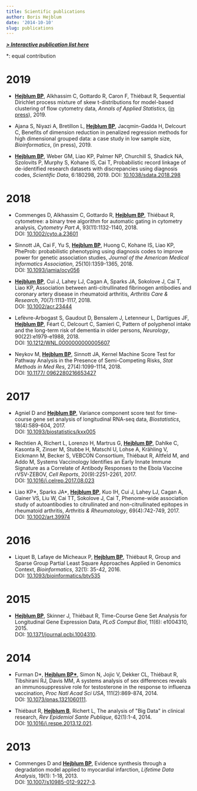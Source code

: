 ```yaml
---
title: Scientific publications
author: Boris Hejblum
date: '2014-10-10'
slug: publications
---
```


[***> Interactive publication list here***](/publication)

&#42;: equal contribution

# **2019**

  *  <u>**Hejblum BP**</u>, Alkhassim C, Gottardo R, Caron F, Thiébaut R, Sequential Dirichlet process mixture of skew t-distributions for model-based clustering of flow cytometry data, *Annals of Applied Statistics*, ([in press](https://www.imstat.org/journals-and-publications/annals-of-applied-statistics/annals-of-applied-statistics-next-issues/)), 2019.
  
  * Ajana S, Niyazi A, Bretillon L, <u>**Hejblum BP**</u>, Jacqmin-Gadda H, Delcourt C, Benefits of dimension reduction in penalized regression methods for high dimensional grouped data: a case study in low sample size, *Bioinformatics*, (in press), 2019.
  
  *  <u>**Hejblum BP**</u>, Weber GM, Liao KP, Palmer NP, Churchill S, Shadick NA, Szolovits P, Murphy S, Kohane IS, Cai T, Probabilistic record linkage of de-identified research datasets with discrepancies using diagnosis codes, *Scientific Data*, 6:180298, 2019.
DOI: [10.1038/sdata.2018.298](https://doi.org/10.1038/sdata.2018.298)

# **2018**

  * Commenges D, Alkhassim C, Gottardo R, <u>**Hejblum BP**</u>, Thiébaut R, cytometree: a binary tree algorithm for automatic gating in cytometry analysis, *Cytometry Part A*, 93(11):1132-1140, 2018.  
DOI: [10.1002/cyto.a.23601](https://doi.org/10.1002/cyto.a.23601)

  * Sinnott JA, Cai F, Yu S, <u>**Hejblum BP**</u>, Huong C, Kohane IS, Liao KP, PheProb: probabilistic phenotyping using diagnosis codes to improve power for genetic association studies, *Journal of the American Medical Informatics Association*, 25(10):1359-1365, 2018.  
DOI: [10.1093/jamia/ocy056](https://doi.org/10.1093/jamia/ocy056)
 
  * <u>**Hejblum BP**</u>, Cui J, Lahey LJ, Cagan A, Sparks JA, Sokolove J, Cai T, Liao KP, Association between anti-citrullinated fibrinogen antibodies and coronary artery disease in rheumatoid arthritis, *Arthritis Care & Research*, 70(7):1113-1117, 2018.  
DOI: [10.1002/acr.23444](http://onlinelibrary.wiley.com/doi/10.1002/acr.23444/full)
  
  * Lefèvre-Arbogast S, Gaudout D, Bensalem J, Letenneur L, Dartigues JF, <u>**Hejblum BP**</u>, Féart C, Delcourt C, Samieri C, Pattern of polyphenol intake and the long-term risk of dementia in older persons, *Neurology*, 90(22):e1979-e1988, 2018.  
DOI: [10.1212/WNL.0000000000005607](http://n.neurology.org/content/early/2018/04/27/WNL.0000000000005607)

  * Neykov M, <u>**Hejblum BP**</u>, Sinnott JA, Kernel Machine Score Test for Pathway Analysis in the Presence of Semi-Competing Risks, *Stat Methods in Med Res*, 27(4):1099-1114, 2018.  
DOI: [10.1177/ 0962280216653427](http://journals.sagepub.com/doi/abs/10.1177/0962280216653427)

# **2017**

  * Agniel D and <u>**Hejblum BP**</u>, Variance component score test for time-course gene set analysis of longitudinal RNA-seq data, *Biostatistics*, 18(4):589-604, 2017.  
DOI: [10.1093/biostatistics/kxx005](https://academic.oup.com/biostatistics/article/18/4/589/3065599/Variance-component-score-test-for-timecourse-gene?guestAccessKey=70560c57-c362-400f-ab15-b49ca45a8baf)

  * Rechtien A, Richert L, Lorenzo H, Martrus G, <u>**Hejblum BP**</u>, Dahlke C, Kasonta R, Zinser M, Stubbe H, Matschl U, Lohse A, Krähling V, Eickmann M, Becker S, VEBCON Consortium, Thiébaut R, Altfeld M, and Addo M, Systems Vaccinology Identifies an Early Innate Immune Signature as a Correlate of Antibody Responses to the Ebola Vaccine rVSV-ZEBOV, *Cell Reports*, 20(9):2251-2261, 2017.  
DOI: [10.1016/j.celrep.2017.08.023](http://www.cell.com/cell-reports/fulltext/S2211-1247(17)31115-4)

  * Liao KP&#42;, Sparks JA&#42;, <u>**Hejblum BP**</u>, Kuo IH, Cui J, Lahey LJ, Cagan A, Gainer VS, Liu W,  Cai TT, Sokolove J, Cai T, Phenome-wide association study of autoantibodies to citrullinated and non-citrullinated epitopes in rheumatoid arthritis, *Arthritis & Rheumatology*, 69(4):742-749, 2017.  
DOI: [10.1002/art.39974](http://onlinelibrary.wiley.com/doi/10.1002/art.39974/abstract)

# **2016**

  * Liquet B, Lafaye de Micheaux P, <u>**Hejblum BP**</u>, Thiébaut R, Group and Sparse Group Partial Least Square Approaches Applied in Genomics Context, *Bioinformatics*, 32(1): 35-42, 2016.  
DOI: [10.1093/bioinformatics/btv535](http://bioinformatics.oxfordjournals.org/content/32/1/35)

# **2015**

  * <u>**Hejblum BP**</u>, Skinner J, Thiébaut R, Time-Course Gene Set Analysis for Longitudinal Gene Expression Data, *PLoS Comput Biol*, 11(6): e1004310, 2015.  
DOI: [10.1371/journal.pcbi.1004310](http://journals.plos.org/ploscompbiol/article?id=10.1371%2Fjournal.pcbi.1004310).

# **2014**

  * Furman D&#42;, <u>**Hejblum BP&#42;**</u>, Simon N, Jojic V, Dekker CL, Thiébaut R, Tibshirani RJ, Davis MM, A systems analysis of sex differences reveals an immunosuppressive role for testosterone in the response to influenza vaccination, *Proc Natl Acad Sci USA*, 111(2):869-874, 2014.  
DOI: [10.1073/pnas.1321060111](http://www.pnas.org/content/111/2/869.full).

  * Thiébaut R, <u>**Hejblum B**</u>, Richert L, The analysis of "Big Data" in clinical research, *Rev Epidemiol Sante Publique*, 62(1):1-4, 2014.  
DOI: [10.1016/j.respe.2013.12.021](http://www.sciencedirect.com/science/article/pii/S039876201301167X).

# **2013**

  * Commenges D and <u>**Hejblum BP**</u>,  Evidence synthesis through a degradation model applied to myocardial infarction, *Lifetime Data Analysis*, 19(1): 1-18, 2013.  
DOI: [10.1007/s10985-012-9227-3](http://www.springerlink.com/content/r0r3336772314868).
